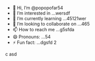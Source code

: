 - 👋 Hi, I’m @popopofar54
- 👀 I’m interested in ...wersdf
- 🌱 I’m currently learning ...45121wer
- 💞️ I’m looking to collaborate on ...465
- 📫 How to reach me ...g5sfda
- 😄 Pronouns: ...54
- ⚡ Fun fact: ...dgsfd
2
<!---
popopofar/popopofar is a ✨ special ✨ repository because its `README.md` (this file) appears on your GitHub profile.ggf
You can click the Preview link to take a look at your changes.
--->
c
asd
